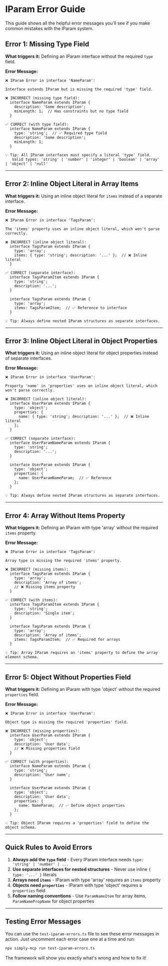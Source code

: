 # IParam Error Guide

This guide shows all the helpful error messages you'll see if you make common mistakes with the IParam system.

## Error 1: Missing Type Field

**What triggers it:** Defining an IParam interface without the required `type` field.

**Error Message:**
```
❌ IParam Error in interface 'NameParam':

Interface extends IParam but is missing the required 'type' field.

❌ INCORRECT (missing type field):
  interface NameParam extends IParam {
    description: 'Some description';
    minLength: 1;  // Has constraints but no type field
  }

✅ CORRECT (with type field):
  interface NameParam extends IParam {
    type: 'string';  // ✅ Required type field
    description: 'Some description';
    minLength: 1;
  }

💡 Tip: All IParam interfaces must specify a literal 'type' field.
   Valid types: 'string' | 'number' | 'integer' | 'boolean' | 'array' | 'object' | 'null'
```

---

## Error 2: Inline Object Literal in Array Items

**What triggers it:** Using an inline object literal for `items` instead of a separate interface.

**Error Message:**
```
❌ IParam Error in interface 'TagsParam':

The 'items' property uses an inline object literal, which won't parse correctly.

❌ INCORRECT (inline object literal):
  interface TagsParam extends IParam {
    type: 'array';
    items: { type: 'string'; description: '...' };  // ❌ Inline literal
  }

✅ CORRECT (separate interface):
  interface TagsParamItem extends IParam {
    type: 'string';
    description: '...';
  }

  interface TagsParam extends IParam {
    type: 'array';
    items: TagsParamItem;  // ✅ Reference to interface
  }

💡 Tip: Always define nested IParam structures as separate interfaces.
```

---

## Error 3: Inline Object Literal in Object Properties

**What triggers it:** Using an inline object literal for object properties instead of separate interfaces.

**Error Message:**
```
❌ IParam Error in interface 'UserParam':

Property 'name' in 'properties' uses an inline object literal, which won't parse correctly.

❌ INCORRECT (inline object literal):
  interface UserParam extends IParam {
    type: 'object';
    properties: {
      name: { type: 'string'; description: '...' };  // ❌ Inline literal
    };
  }

✅ CORRECT (separate interface):
  interface UserParamNameParam extends IParam {
    type: 'string';
    description: '...';
  }

  interface UserParam extends IParam {
    type: 'object';
    properties: {
      name: UserParamNameParam;  // ✅ Reference
    };
  }

💡 Tip: Always define nested IParam structures as separate interfaces.
```

---

## Error 4: Array Without Items Property

**What triggers it:** Defining an IParam with type 'array' without the required `items` property.

**Error Message:**
```
❌ IParam Error in interface 'TagsParam':

Array type is missing the required 'items' property.

❌ INCORRECT (missing items):
  interface TagsParam extends IParam {
    type: 'array';
    description: 'Array of items';
    // ❌ Missing items property
  }

✅ CORRECT (with items):
  interface TagsParamItem extends IParam {
    type: 'string';
    description: 'Single item';
  }

  interface TagsParam extends IParam {
    type: 'array';
    description: 'Array of items';
    items: TagsParamItem;  // ✅ Required for arrays
  }

💡 Tip: Array IParam requires an 'items' property to define the array element schema.
```

---

## Error 5: Object Without Properties Field

**What triggers it:** Defining an IParam with type 'object' without the required `properties` field.

**Error Message:**
```
❌ IParam Error in interface 'UserParam':

Object type is missing the required 'properties' field.

❌ INCORRECT (missing properties):
  interface UserParam extends IParam {
    type: 'object';
    description: 'User data';
    // ❌ Missing properties field
  }

✅ CORRECT (with properties):
  interface NameParam extends IParam {
    type: 'string';
    description: 'User name';
  }

  interface UserParam extends IParam {
    type: 'object';
    description: 'User data';
    properties: {
      name: NameParam;  // ✅ Define object properties
    };
  }

💡 Tip: Object IParam requires a 'properties' field to define the object schema.
```

---

## Quick Rules to Avoid Errors

1. **Always add the `type` field** - Every IParam interface needs `type: 'string' | 'number' | ...`
2. **Use separate interfaces for nested structures** - Never use inline `{ type: '...' }` literals
3. **Arrays need `items`** - IParam with type 'array' requires an `items` property
4. **Objects need `properties`** - IParam with type 'object' requires a `properties` field
5. **Follow naming conventions** - Use `ParamNameItem` for array items, `ParamNamePropName` for object properties

---

## Testing Error Messages

You can use the `test-iparam-errors.ts` file to see these error messages in action. Just uncomment each error case one at a time and run:

```bash
npx simply-mcp run test-iparam-errors.ts
```

The framework will show you exactly what's wrong and how to fix it!
